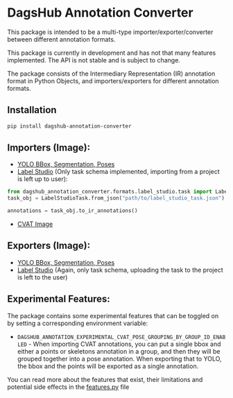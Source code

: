# DagsHub Annotation Converter

This package is intended to be a multi-type importer/exporter/converter
between different annotation formats.

This package is currently in development and has not that many features implemented.
The API is not stable and is subject to change.

The package consists of the Intermediary Representation (IR) annotation format in Python Objects,
and importers/exporters for different annotation formats.

## Installation

```bash
pip install dagshub-annotation-converter
```

## Importers (Image):
- [YOLO BBox, Segmentation, Poses](dagshub_annotation_converter/converters/yolo.py#L81)
- [Label Studio](dagshub_annotation_converter/formats/label_studio/task.py#L72) (Only task schema implemented, importing from a project is left up to user):
```python
from dagshub_annotation_converter.formats.label_studio.task import LabelStudioTask
task_obj = LabelStudioTask.from_json("path/to/label_studio_task.json")

annotations = task_obj.to_ir_annotations()
```
- [CVAT Image](dagshub_annotation_converter/converters/cvat.py#L46)

## Exporters (Image):
- [YOLO BBox, Segmentation, Poses](dagshub_annotation_converter/converters/yolo.py#L126)
- [Label Studio](dagshub_annotation_converter/formats/label_studio/task.py#L225) (Again, only task schema, uploading the task to the project is left to the user)

## Experimental Features:

The package contains some experimental features that can be toggled on by setting a corresponding environment variable:

- `DAGSHUB_ANNOTATION_EXPERIMENTAL_CVAT_POSE_GROUPING_BY_GROUP_ID_ENABLED` - When importing CVAT annotations, 
you can put a single bbox and either a points or skeletons annotation in a group, and then they will be grouped together
into a pose annotation. When exporting that to YOLO, the bbox and the points will be exported as a single annotation.
 
You can read more about the features that exist, their limitations and potential side effects
in the [features.py](dagshub_annotation_converter/features.py) file
